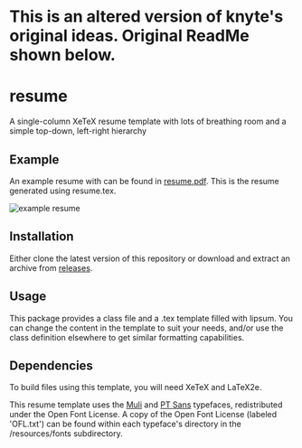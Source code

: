 # This is an altered version of knyte's original ideas. Original ReadMe shown below.





# resume

A single-column XeTeX resume template with lots of breathing room and a simple
top-down, left-right hierarchy

## Example

An example resume with can be found in
[resume.pdf](https://github.com/knyte/resume/blob/master/resume.pdf). This is
the resume generated using resume.tex.

![example resume](https://github.com/knyte/resume/blob/master/resources/images/resume.png)

## Installation

Either clone the latest version of this repository or download and extract an
archive from [releases](https://github.com/knyte/resume/releases).

## Usage

This package provides a class file and a .tex template filled with lipsum. You
can change the content in the template to suit your needs, and/or use the class
definition elsewhere to get similar formatting capabilities.

## Dependencies

To build files using this template, you will need XeTeX and LaTeX2e.

This resume template uses the
[Muli](https://fonts.google.com/specimen/Muli?selection.family=Muli) and [PT
Sans](https://fonts.google.com/specimen/PT+Sans?selection.family=PT+Sans)
typefaces, redistributed under the Open Font License. A copy of the Open Font
License (labeled 'OFL.txt') can be found within each typeface's directory in
the /resources/fonts subdirectory.
